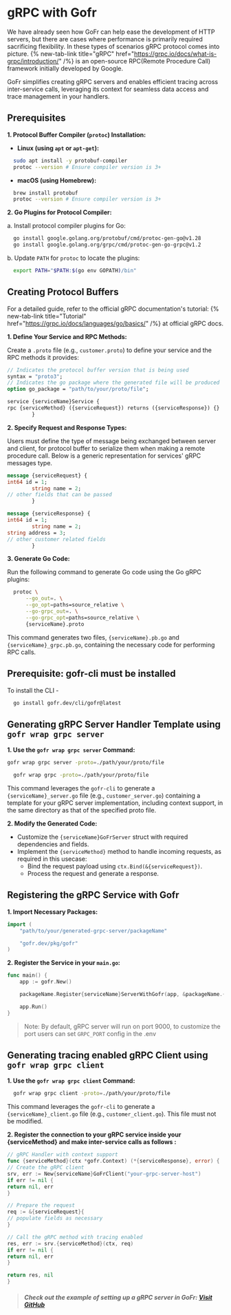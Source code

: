 # gRPC with Gofr

We have already seen how GoFr can help ease the development of HTTP servers, but there are cases where performance is primarily required sacrificing flexibility. In these types of scenarios gRPC protocol comes into picture. {% new-tab-link title="gRPC" href="https://grpc.io/docs/what-is-grpc/introduction/" /%} is an open-source RPC(Remote Procedure Call) framework initially developed by Google.

GoFr simplifies creating gRPC servers and enables efficient tracing across inter-service calls, leveraging its context for seamless data access and trace management in your handlers.

## Prerequisites

**1. Protocol Buffer Compiler (`protoc`) Installation:**

- **Linux (using `apt` or `apt-get`):**

```bash
  sudo apt install -y protobuf-compiler
  protoc --version # Ensure compiler version is 3+
```

- **macOS (using Homebrew):**

```bash
  brew install protobuf
  protoc --version # Ensure compiler version is 3+
```

**2. Go Plugins for Protocol Compiler:**

a. Install protocol compiler plugins for Go:

```bash
  go install google.golang.org/protobuf/cmd/protoc-gen-go@v1.28
  go install google.golang.org/grpc/cmd/protoc-gen-go-grpc@v1.2
```

b. Update `PATH` for `protoc` to locate the plugins:

```bash
  export PATH="$PATH:$(go env GOPATH)/bin"
```

## Creating Protocol Buffers

For a detailed guide, refer to the official gRPC documentation's tutorial: {% new-tab-link title="Tutorial" href="https://grpc.io/docs/languages/go/basics/" /%} at official gRPC docs.

**1. Define Your Service and RPC Methods:**

Create a `.proto` file (e.g., `customer.proto`) to define your service and the RPC methods it provides:

```protobuf
// Indicates the protocol buffer version that is being used
syntax = "proto3";
// Indicates the go package where the generated file will be produced
option go_package = "path/to/your/proto/file";

service {serviceName}Service {
rpc {serviceMethod} ({serviceRequest}) returns ({serviceResponse}) {}
        }
```

**2. Specify Request and Response Types:**

Users must define the type of message being exchanged between server and client, for protocol buffer to serialize them when making a remote
procedure call. Below is a generic representation for services' gRPC messages type.

```protobuf
message {serviceRequest} {
int64 id = 1;
        string name = 2;
// other fields that can be passed
        }

message {serviceResponse} {
int64 id = 1;
        string name = 2;
string address = 3;
// other customer related fields
        }
```

**3. Generate Go Code:**

Run the following command to generate Go code using the Go gRPC plugins:

```bash
  protoc \
	  --go_out=. \
	  --go_opt=paths=source_relative \
	  --go-grpc_out=. \
	  --go-grpc_opt=paths=source_relative \
	  {serviceName}.proto
```

This command generates two files, `{serviceName}.pb.go` and `{serviceName}_grpc.pb.go`, containing the necessary code for performing RPC calls.

## Prerequisite: gofr-cli must be installed
To install the CLI -

```bash
  go install gofr.dev/cli/gofr@latest
```

## Generating gRPC Server Handler Template using `gofr wrap grpc server`

**1. Use the `gofr wrap grpc server` Command:**
   ```bash
  gofr wrap grpc server -proto=./path/your/proto/file
   ```

```bash
  gofr wrap grpc -proto=./path/your/proto/file
```

This command leverages the `gofr-cli` to generate a `{serviceName}_server.go` file (e.g., `customer_server.go`)
containing a template for your gRPC server implementation, including context support, in the same directory as
that of the specified proto file.

**2. Modify the Generated Code:**

- Customize the `{serviceName}GoFrServer` struct with required dependencies and fields.
- Implement the `{serviceMethod}` method to handle incoming requests, as required in this usecase:
  - Bind the request payload using `ctx.Bind(&{serviceRequest})`.
  - Process the request and generate a response.

## Registering the gRPC Service with Gofr

**1. Import Necessary Packages:**

```go
import (
	"path/to/your/generated-grpc-server/packageName"

	"gofr.dev/pkg/gofr"
)
```

**2. Register the Service in your `main.go`:**

```go
func main() {
    app := gofr.New()

    packageName.Register{serviceName}ServerWithGofr(app, &packageName.{serviceName}GoFrServer{})

    app.Run()
}
```

>Note: By default, gRPC server will run on port 9000, to customize the port users can set `GRPC_PORT` config in the .env

## Generating tracing enabled gRPC Client using `gofr wrap grpc client`

**1. Use the `gofr wrap grpc client` Command:**
   ```bash
     gofr wrap grpc client -proto=./path/your/proto/file
   ```
This command leverages the `gofr-cli` to generate a `{serviceName}_client.go` file (e.g., `customer_client.go`). This file must not be modified.

**2. Register the connection to your gRPC service inside your {serviceMethod} and make inter-service calls as follows :**

   ```go
// gRPC Handler with context support
func {serviceMethod}(ctx *gofr.Context) (*{serviceResponse}, error) {
// Create the gRPC client
srv, err := New{serviceName}GoFrClient("your-grpc-server-host")
if err != nil {
return nil, err
}

// Prepare the request
req := &{serviceRequest}{
// populate fields as necessary
}

// Call the gRPC method with tracing enabled
res, err := srv.{serviceMethod}(ctx, req)
if err != nil {
return nil, err
}

return res, nil
}
```
> ##### Check out the example of setting up a gRPC server in GoFr: [Visit GitHub](https://github.com/gofr-dev/gofr/blob/main/examples/grpc-server/main.go)